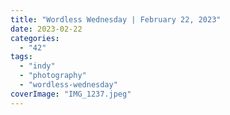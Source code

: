```yaml
---
title: "Wordless Wednesday | February 22, 2023"
date: 2023-02-22
categories: 
  - "42"
tags: 
  - "indy"
  - "photography"
  - "wordless-wednesday"
coverImage: "IMG_1237.jpeg"
---
```




